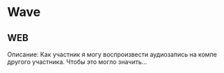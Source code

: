 # Wave
## WEB

Описание:
Как участник я могу воспроизвести аудиозапись на компе другого участника. Чтобы это могло значить...